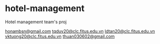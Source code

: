 # hotel-management
Hotel management team's proj

honambsn@gmail.com
tqduy20@clc.fitus.edu.vn
ldtan20@clc.fitus.edu.vn
vktuong20@clc.fitus.edu.vn
thuan030602@gmail.com
